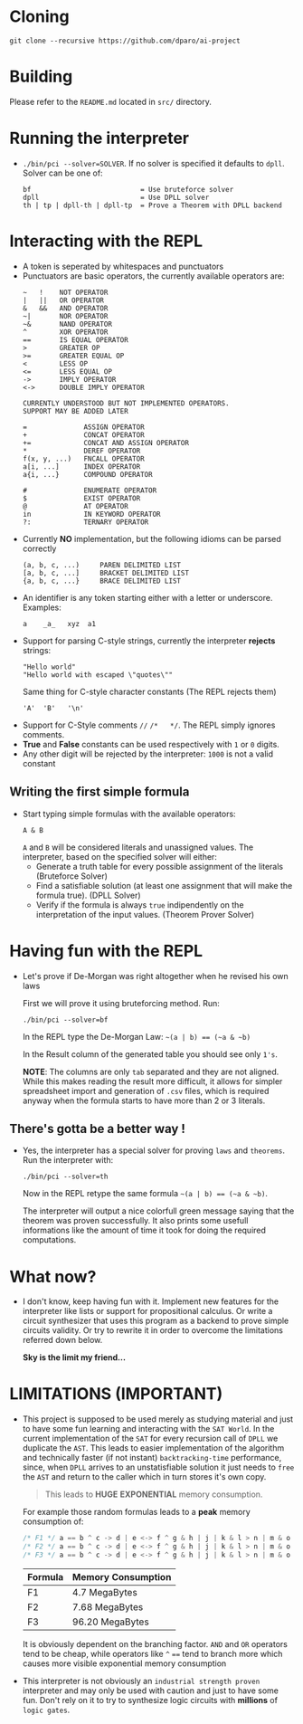 # Cloning
`git clone --recursive https://github.com/dparo/ai-project`

# Building
Please refer to the `README.md` located in `src/` directory.

# Running the interpreter
* `./bin/pci --solver=SOLVER`. If no solver is specified it defaults to `dpll`.
  Solver can be one of:
  ```
  bf                           = Use bruteforce solver
  dpll                         = Use DPLL solver
  th | tp | dpll-th | dpll-tp  = Prove a Theorem with DPLL backend
  ```

# Interacting with the REPL
* A token is seperated by whitespaces and punctuators
* Punctuators are basic operators, the currently available operators
  are:
  ```
  ~   !    NOT OPERATOR
  |   ||   OR OPERATOR
  &   &&   AND OPERATOR
  ~|       NOR OPERATOR
  ~&       NAND OPERATOR
  ^        XOR OPERATOR
  ==       IS EQUAL OPERATOR
  >        GREATER OP
  >=       GREATER EQUAL OP
  <        LESS OP
  <=       LESS EQUAL OP
  ->       IMPLY OPERATOR
  <->      DOUBLE IMPLY OPERATOR
      
  CURRENTLY UNDERSTOOD BUT NOT IMPLEMENTED OPERATORS.
  SUPPORT MAY BE ADDED LATER
  
  =              ASSIGN OPERATOR
  +              CONCAT OPERATOR
  +=             CONCAT AND ASSIGN OPERATOR
  *              DEREF OPERATOR
  f(x, y, ...)   FNCALL OPERATOR
  a[i, ...]      INDEX OPERATOR
  a{i, ...}      COMPOUND OPERATOR
  
  #              ENUMERATE OPERATOR
  $              EXIST OPERATOR
  @              AT OPERATOR
  in             IN KEYWORD OPERATOR
  ?:             TERNARY OPERATOR
  ```
* Currently **NO** implementation, but the following idioms can be
  parsed correctly
  ```
  (a, b, c, ...)     PAREN DELIMITED LIST
  [a, b, c, ...]     BRACKET DELIMITED LIST
  {a, b, c, ...}     BRACE DELIMITED LIST
  ```
* An identifier is any token starting either with a letter or underscore.
  Examples:
  ```
  a    _a_   xyz  a1
  ```
* Support for parsing C-style strings, currently the interpreter **rejects** strings:
  ```
  "Hello world"
  "Hello world with escaped \"quotes\""
  ```
  Same thing for C-style character constants (The REPL rejects them)
  ```
  'A'  'B'   '\n'
  ```
* Support for C-Style comments `//` `/*   */`. The REPL simply ignores comments.
* **True** and **False** constants can be used respectively with `1` or `0` digits.
* Any other digit will be rejected by the interpreter: `1000` is not a valid constant

## Writing the first simple formula
* Start typing simple formulas with the available operators:
  ```
  A & B
  ```
  `A` and `B` will be considered literals and unassigned values.
  The interpreter, based on the specified solver will either:
  * Generate a truth table for every possible assignment of the literals
    (Bruteforce Solver)
  * Find a satisfiable solution (at least one assignment that will make
    the formula true). (DPLL Solver)
  * Verify if the formula is always `true` indipendently on the interpretation
    of the input values. (Theorem Prover Solver)
    
# Having fun with the REPL
* Let's prove if De-Morgan was right altogether when he revised his own laws
  
  First we will prove it using bruteforcing method. Run:
  
  ```
  ./bin/pci --solver=bf
  ```
  
  In the REPL type the De-Morgan Law: `~(a | b) == (~a & ~b)`
  
  In the Result column of the generated table you should see
  only `1's`.
  
  **NOTE**: The columns are only `tab` separated and they are not
  aligned. While this makes reading the result more difficult, it 
  allows for simpler spreadsheet import and generation of `.csv` files,
  which is required anyway when the formula starts to have more than
  2 or 3 literals.

## There's gotta be a better way !
* Yes, the interpreter has a special solver for proving `laws` and `theorems`.
  Run the interpreter with:
  ```
  ./bin/pci --solver=th
  ```
  
  Now in the REPL retype the same formula `~(a | b) == (~a & ~b)`.
  
  The interpreter will output a nice colorfull green message
  saying that the theorem was proven successfully. It also
  prints some usefull informations like the amount of time
  it took for doing the required computations.

# What now?
* I don't know, keep having fun with it. Implement new features
  for the interpreter like lists or support for propositional calculus.
  Or write a circuit synthesizer that uses this program
  as a backend to prove simple circuits validity. 
  Or try to rewrite it in order to overcome the limitations referred
  down below.
  
  **Sky is the limit my friend...**

# LIMITATIONS (IMPORTANT)
* This project is supposed to be used merely as studying material
  and just to have some fun learning and interacting with the `SAT World`.
  In the current implementation of the `SAT` for every recursion call
  of `DPLL` we duplicate the `AST`. This leads to easier implementation
  of the algorithm and technically faster (if not instant)
  `backtracking-time` performance, since,
  when `DPLL` arrives to an unstatisfiable solution it just needs to `free`
  the `AST` and return to the caller which in turn stores it's own copy.
  
  > This leads to **HUGE** **EXPONENTIAL** memory consumption.
  
  For example those random formulas leads to a **peak** memory
  consumption of:
  
  ```c
  /* F1 */ a == b ^ c -> d | e <-> f ^ g & h | j | k & l > n | m & o ^ q
  /* F2 */ a == b ^ c -> d | e <-> f ^ g & h | j | k & l > n | m & o ^ q ~& z0
  /* F3 */ a == b ^ c -> d | e <-> f ^ g & h | j | k & l > n | m & o ^ q ~& z0 ^ z1 == z2
  ```
  
  | Formula | Memory Consumption |
  |---------|--------------------|
  |  F1     |  4.7 MegaBytes     |
  |  F2     |  7.68 MegaBytes    |
  |  F3     |  96.20 MegaBytes   |
  
  It is obviously dependent on the branching factor. `AND` and `OR` operators
  tend to be cheap, while operators like `^` `==` tend to branch more which
  causes more visible exponential memory consumption
  
* This interpreter is not obviously an `industrial strength proven` interpreter
  and may only be used with caution and just to have some fun.
  Don't rely on it to try to synthesize logic circuits with **millions**
  of `logic gates`.
  

